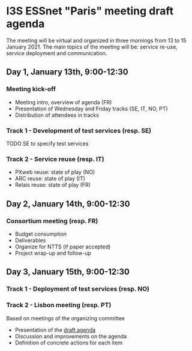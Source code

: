 # I3S ESSnet "Paris" meeting draft agenda

The meeting will be virtual and organized in three mornings from 13 to 15 January 2021. The main topics of the meeting will be: service re-use, service deployment and communication.


## Day 1, January 13th, 9:00-12:30

### Meeting kick-off

  * Meeting intro, overview of agenda (FR)
  * Presentation of Wednesday and Friday tracks (SE, IT, NO, PT)
  * Distribution of attendees in tracks
 
### Track 1 - Development of test services (resp. SE)

TODO SE to specify test services

### Track 2 - Service reuse (resp. IT)

  * PXweb reuse: state of play (NO)
  * ARC reuse: state of play (IT)
  * Relais reuse: state of play (FR)

## Day 2, January 14th, 9:00-12:30

### Consortium meeting (resp. FR)

  * Budget consumption
  * Deliverables
  * Organize for NTTS (if paper accepted)
  * Project wrap-up and follow-up


## Day 3, January 15th, 9:00-12:30
 
### Track 1 - Deployment of test services (resp. NO)

### Track 2 - Lisbon meeting (resp. PT)

Based on meetings of the organizing committee

  * Presentation of the [draft agenda](../lisbon-worksop/agenda.md)
  * Discussion and improvements on the agenda
  * Definition of concrete actions for each item

